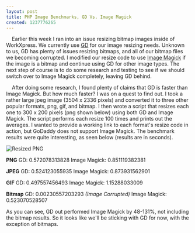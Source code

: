 ```yaml
---
layout: post
title: PHP Image Benchmarks, GD Vs. Image Magick
created: 1237776265
---
```

&nbsp;&nbsp;&nbsp; Earlier this week I ran into an issue resizing bitmap images inside of WorkXpress.  We currently use <a href="http://us3.php.net/manual/en/book.image.php">GD</a> for our image resizing needs.  Unknown to us, GD has plenty of issues resizing bitmaps, and all of our bitmap files we becoming corrupted.  I modified our resize code to use <a href="http://us3.php.net/imagick">Image Magick</a> if the image is a bitmap and continue using GD for other image types.  The next step of course is to do some research and testing to see if we should switch over to Image Magick completely, leaving GD behind.

&nbsp;&nbsp;&nbsp; After doing some research, I found plenty of claims that GD is faster than Image Magick.  But how much faster?  I was on a quest to find out.  I took a rather large jpeg image (3504 x 2336 pixels) and converted it to three other popular formats, png, gif, and bitmap.  I then wrote a script that resizes each one to 300 x 200 pixels (png shown below) using both GD and Image Magick.  The script performs each resize 100 times and prints out the averages.  I wanted to provide a working link to each format's resize code in action, but GoDaddy does not support Image Magick.  The benchmark results were quite interesting, as seen below (results are in seconds).

<img src="/sites/default/files/blog/imagebenchmark/tugofwar_thumb.png" alt="Resized PNG" />

<strong>PNG</strong>
GD: 0.572078313828
Image Magick: 0.851119382381

<strong>JPEG</strong>
GD: 0.524123055935
Image Magick: 0.873931562901

<strong>GIF</strong>
GD: 0.497557456493
Image Magick: 1.15288033009

<strong>Bitmap</strong>
GD: 0.00230557203293 <i>(Image Corrupted)</i>
Image Magick: 0.523070528507

As you can see, GD out performed Image Magick by 48-131%, not including the bitmap results.  So it looks like we'll be sticking with GD for now, with the exception of bitmaps.
